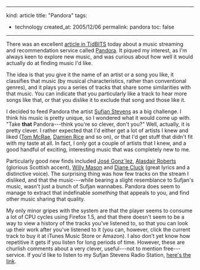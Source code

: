 -----
kind: article
title: "Pandora"
tags:
- technology
created_at: 2005/12/06
permalink: pandora
toc: false
-----

<p>There was an excellent <a href="http://www.tidbits.com/tb-issues/TidBITS-807.html#lnk5">article in TidBITS</a> today about a music streaming and recommendation service called <a href="http://www.pandora.com/">Pandora</a>. It piqued my interest, as I'm always keen to explore new music, and was curious about how well it would actually do at finding music I'd like.</p>

<p>The idea is that you give it the name of an artist or a song you like, it classifies that music (by musical characteristics, rather than conventional genres), and it plays you a series of tracks that share some similarities with that music. You can indicate that you particularly like a track to hear more songs like that, or that you dislike it to exclude that song and those like it.</p>


<p>I decided to feed Pandora the artist <a href="http://www.sufjan.com/">Sufjan Stevens</a> as a big challenge. I think his music is pretty unique, so I wondered what it would come up with. "Take <strong>that</strong> Pandora---think you're so clever, don't you?" Well, actually, it is pretty clever. I rather expected that I'd either get a lot of artists I knew and liked (<a href="http://www.tommcrae.com/">Tom McRae</a>, <a href="http://www.damienrice.com/">Damien Rice</a> and so on), or that I'd get stuff that didn't fit with my taste at all. In fact, I only got a couple of artists that I knew, and a good handful of exciting, interesting music that was completely new to me.</p>

<p>Particularly good new finds included <a href="http://www.jose-gonzalez.com/">Jos&eacute; Gonz&acute;lez</a>, <a href="http://www.alasdairroberts.com/">Alasdair Roberts</a> (glorious Scottish accent), <a href="http://www.willymason.co.uk/">Willy Mason</a> and <a href="http://www.unicornsounds.com/diane.htm">Diane Cluck</a> (great lyrics and a distinctive voice). The surprising thing was how few tracks on the stream I disliked, and that the music---while bearing a slight resemblance to Sufjan's music, wasn't just a bunch of Sufjan wannabes. Pandora does seem to manage to extract that indefinable <em>something</em> that appeals to you, and find other music sharing that quality.</p>

<p>My only minor gripes with the system are that the player seems to consume a lot of CPU cycles using Firefox 1.5, and that there doesn't seem to be a way to view a history of the tracks you've listened to, so that you can look up their work after you've listened to it (you can, however, click the current track to buy it at iTunes Music Store or Amazon). I also don't yet know how repetitive it gets if you listen for long periods of time. However, these are churlish comments about a very clever, useful---not to mention free---service. If you'd like to listen to my Sufjan Stevens Radio Station, <a href="http://www.pandora.com/?sc=sh3767810">here's the link</a>.</p>

